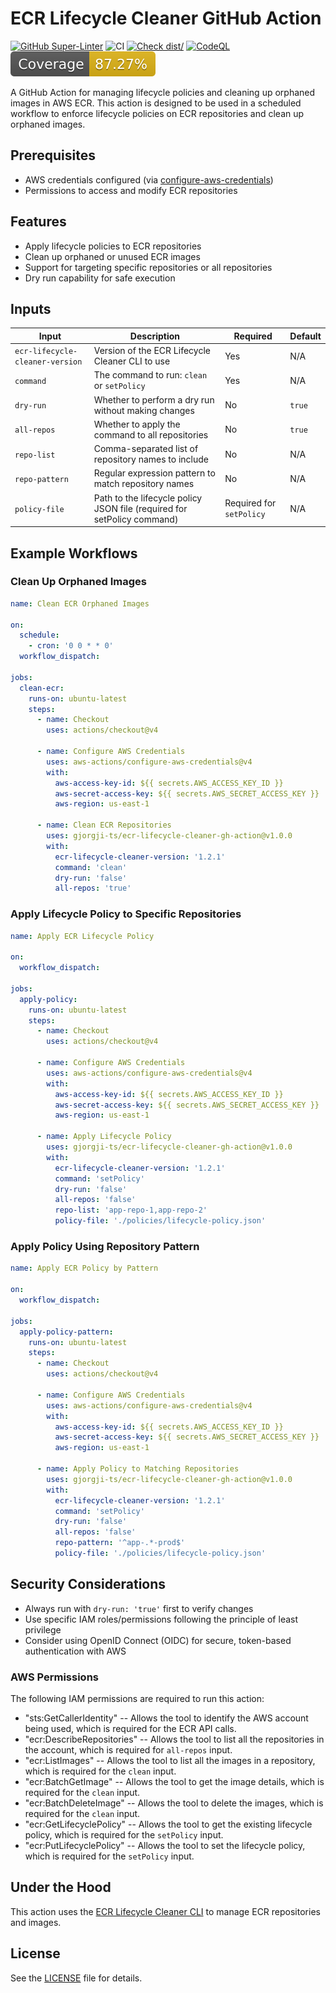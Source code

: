 # ECR Lifecycle Cleaner GitHub Action

[![GitHub Super-Linter](https://github.com/gjorgji-ts/ecr-lifecycle-cleaner-gh-action/actions/workflows/linter.yml/badge.svg)](https://github.com/super-linter/super-linter)
![CI](https://github.com/gjorgji-ts/ecr-lifecycle-cleaner-gh-action/actions/workflows/ci.yml/badge.svg)
[![Check dist/](https://github.com/gjorgji-ts/ecr-lifecycle-cleaner-gh-action/actions/workflows/check-dist.yml/badge.svg)](https://github.com/gjorgji-ts/ecr-lifecycle-cleaner-gh-action/actions/workflows/check-dist.yml)
[![CodeQL](https://github.com/gjorgji-ts/ecr-lifecycle-cleaner-gh-action/actions/workflows/codeql-analysis.yml/badge.svg)](https://github.com/gjorgji-ts/ecr-lifecycle-cleaner-gh-action/actions/workflows/codeql-analysis.yml)
[![Coverage](./badges/coverage.svg)](./badges/coverage.svg)

A GitHub Action for managing lifecycle policies and cleaning up orphaned images
in AWS ECR. This action is designed to be used in a scheduled workflow to
enforce lifecycle policies on ECR repositories and clean up orphaned images.

## Prerequisites

- AWS credentials configured (via
  [configure-aws-credentials](https://github.com/aws-actions/configure-aws-credentials))
- Permissions to access and modify ECR repositories

## Features

- Apply lifecycle policies to ECR repositories
- Clean up orphaned or unused ECR images
- Support for targeting specific repositories or all repositories
- Dry run capability for safe execution

## Inputs

| Input                           | Description                                                             | Required                 | Default |
| ------------------------------- | ----------------------------------------------------------------------- | ------------------------ | ------- |
| `ecr-lifecycle-cleaner-version` | Version of the ECR Lifecycle Cleaner CLI to use                         | Yes                      | N/A     |
| `command`                       | The command to run: `clean` or `setPolicy`                              | Yes                      | N/A     |
| `dry-run`                       | Whether to perform a dry run without making changes                     | No                       | `true`  |
| `all-repos`                     | Whether to apply the command to all repositories                        | No                       | `true`  |
| `repo-list`                     | Comma-separated list of repository names to include                     | No                       | N/A     |
| `repo-pattern`                  | Regular expression pattern to match repository names                    | No                       | N/A     |
| `policy-file`                   | Path to the lifecycle policy JSON file (required for setPolicy command) | Required for `setPolicy` | N/A     |

## Example Workflows

### Clean Up Orphaned Images

```yaml
name: Clean ECR Orphaned Images

on:
  schedule:
    - cron: '0 0 * * 0'
  workflow_dispatch:

jobs:
  clean-ecr:
    runs-on: ubuntu-latest
    steps:
      - name: Checkout
        uses: actions/checkout@v4

      - name: Configure AWS Credentials
        uses: aws-actions/configure-aws-credentials@v4
        with:
          aws-access-key-id: ${{ secrets.AWS_ACCESS_KEY_ID }}
          aws-secret-access-key: ${{ secrets.AWS_SECRET_ACCESS_KEY }}
          aws-region: us-east-1

      - name: Clean ECR Repositories
        uses: gjorgji-ts/ecr-lifecycle-cleaner-gh-action@v1.0.0
        with:
          ecr-lifecycle-cleaner-version: '1.2.1'
          command: 'clean'
          dry-run: 'false'
          all-repos: 'true'
```

### Apply Lifecycle Policy to Specific Repositories

```yaml
name: Apply ECR Lifecycle Policy

on:
  workflow_dispatch:

jobs:
  apply-policy:
    runs-on: ubuntu-latest
    steps:
      - name: Checkout
        uses: actions/checkout@v4

      - name: Configure AWS Credentials
        uses: aws-actions/configure-aws-credentials@v4
        with:
          aws-access-key-id: ${{ secrets.AWS_ACCESS_KEY_ID }}
          aws-secret-access-key: ${{ secrets.AWS_SECRET_ACCESS_KEY }}
          aws-region: us-east-1

      - name: Apply Lifecycle Policy
        uses: gjorgji-ts/ecr-lifecycle-cleaner-gh-action@v1.0.0
        with:
          ecr-lifecycle-cleaner-version: '1.2.1'
          command: 'setPolicy'
          dry-run: 'false'
          all-repos: 'false'
          repo-list: 'app-repo-1,app-repo-2'
          policy-file: './policies/lifecycle-policy.json'
```

### Apply Policy Using Repository Pattern

```yaml
name: Apply ECR Policy by Pattern

on:
  workflow_dispatch:

jobs:
  apply-policy-pattern:
    runs-on: ubuntu-latest
    steps:
      - name: Checkout
        uses: actions/checkout@v4

      - name: Configure AWS Credentials
        uses: aws-actions/configure-aws-credentials@v4
        with:
          aws-access-key-id: ${{ secrets.AWS_ACCESS_KEY_ID }}
          aws-secret-access-key: ${{ secrets.AWS_SECRET_ACCESS_KEY }}
          aws-region: us-east-1

      - name: Apply Policy to Matching Repositories
        uses: gjorgji-ts/ecr-lifecycle-cleaner-gh-action@v1.0.0
        with:
          ecr-lifecycle-cleaner-version: '1.2.1'
          command: 'setPolicy'
          dry-run: 'false'
          all-repos: 'false'
          repo-pattern: '^app-.*-prod$'
          policy-file: './policies/lifecycle-policy.json'
```

## Security Considerations

- Always run with `dry-run: 'true'` first to verify changes
- Use specific IAM roles/permissions following the principle of least privilege
- Consider using OpenID Connect (OIDC) for secure, token-based authentication
  with AWS

### AWS Permissions

The following IAM permissions are required to run this action:

- "sts:GetCallerIdentity" -- Allows the tool to identify the AWS account being
  used, which is required for the ECR API calls.
- "ecr:DescribeRepositories" -- Allows the tool to list all the repositories in
  the account, which is required for `all-repos` input.
- "ecr:ListImages" -- Allows the tool to list all the images in a repository,
  which is required for the `clean` input.
- "ecr:BatchGetImage" -- Allows the tool to get the image details, which is
  required for the `clean` input.
- "ecr:BatchDeleteImage" -- Allows the tool to delete the images, which is
  required for the `clean` input.
- "ecr:GetLifecyclePolicy" -- Allows the tool to get the existing lifecycle
  policy, which is required for the `setPolicy` input.
- "ecr:PutLifecyclePolicy" -- Allows the tool to set the lifecycle policy, which
  is required for the `setPolicy` input.

## Under the Hood

This action uses the
[ECR Lifecycle Cleaner CLI](https://github.com/gjorgji-ts/ecr-lifecycle-cleaner)
to manage ECR repositories and images.

## License

See the [LICENSE](LICENSE) file for details.
